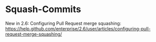 # Squash-Commits
 
New in 2.6: Configuring Pull Request merge squashing: https://help.github.com/enterprise/2.6/user/articles/configuring-pull-request-merge-squashing/


